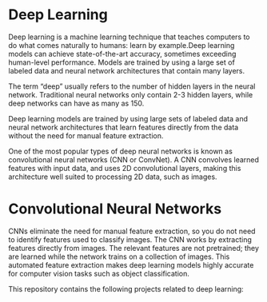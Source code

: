# Deep Learning

Deep learning is a machine learning technique that teaches computers to do what comes naturally to humans: learn by example.Deep learning models can achieve state-of-the-art accuracy, sometimes exceeding human-level performance. Models are trained by using a large set of labeled data and neural network architectures that contain many layers.

The term “deep” usually refers to the number of hidden layers in the neural network. Traditional neural networks only contain 2-3 hidden layers, while deep networks can have as many as 150.

Deep learning models are trained by using large sets of labeled data and neural network architectures that learn features directly from the data without the need for manual feature extraction.

One of the most popular types of deep neural networks is known as convolutional neural networks (CNN or ConvNet). A CNN convolves learned features with input data, and uses 2D convolutional layers, making this architecture well suited to processing 2D data, such as images.

# Convolutional Neural Networks

CNNs eliminate the need for manual feature extraction, so you do not need to identify features used to classify images. The CNN works by extracting features directly from images. The relevant features are not pretrained; they are learned while the network trains on a collection of images. This automated feature extraction makes deep learning models highly accurate for computer vision tasks such as object classification.

This repository contains the following projects related to deep learning:
